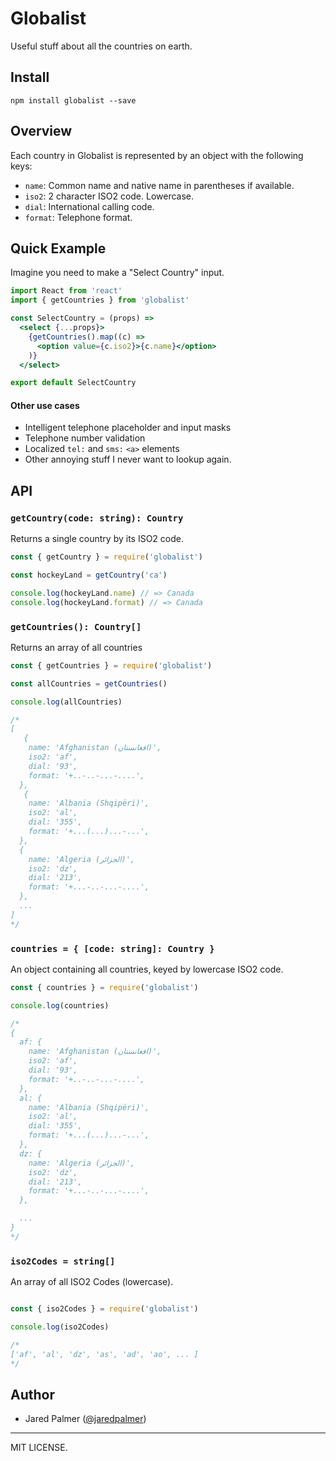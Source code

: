 # Globalist

Useful stuff about all the countries on earth. 

## Install
```
npm install globalist --save
```

## Overview

Each country in Globalist is represented by an object with the following keys:

- `name`: Common name and native name in parentheses if available.
- `iso2`: 2 character ISO2 code. Lowercase.
- `dial`: International calling code.
- `format`: Telephone format.

## Quick Example

Imagine you need to make a "Select Country" input.

```jsx
import React from 'react'
import { getCountries } from 'globalist'

const SelectCountry = (props) => 
  <select {...props}>
    {getCountries().map((c) => 
      <option value={c.iso2}>{c.name}</option>
    )}
  </select>

export default SelectCountry
```

#### Other use cases

- Intelligent telephone placeholder and input masks
- Telephone number validation
- Localized `tel:` and `sms:` `<a>` elements
- Other annoying stuff I never want to lookup again.

## API

### `getCountry(code: string): Country`

Returns a single country by its ISO2 code. 

```js
const { getCountry } = require('globalist')

const hockeyLand = getCountry('ca')

console.log(hockeyLand.name) // => Canada
console.log(hockeyLand.format) // => Canada
```

### `getCountries(): Country[]`

Returns an array of all countries

```js
const { getCountries } = require('globalist')

const allCountries = getCountries()

console.log(allCountries)

/*
[
   {
    name: 'Afghanistan (‫افغانستان‬‎)',
    iso2: 'af',
    dial: '93',
    format: '+..-..-...-....',
  },
   {
    name: 'Albania (Shqipëri)',
    iso2: 'al',
    dial: '355',
    format: '+...(...)...-...',
  },
  {
    name: 'Algeria (‫الجزائر‬‎)',
    iso2: 'dz',
    dial: '213',
    format: '+...-..-...-....',
  },
  ...
]
*/
```
### `countries = { [code: string]: Country }`

An object containing all countries, keyed by lowercase ISO2 code.

```js
const { countries } = require('globalist')

console.log(countries)

/*
{
  af: {
    name: 'Afghanistan (‫افغانستان‬‎)',
    iso2: 'af',
    dial: '93',
    format: '+..-..-...-....',
  },
  al: {
    name: 'Albania (Shqipëri)',
    iso2: 'al',
    dial: '355',
    format: '+...(...)...-...',
  },
  dz: {
    name: 'Algeria (‫الجزائر‬‎)',
    iso2: 'dz',
    dial: '213',
    format: '+...-..-...-....',
  },

  ...
}
*/

```

### `iso2Codes = string[]`

An array of all ISO2 Codes (lowercase).

```js

const { iso2Codes } = require('globalist')

console.log(iso2Codes)

/*
['af', 'al', 'dz', 'as', 'ad', 'ao', ... ]
*/
```


## Author

- Jared Palmer ([@jaredpalmer](https://twitter.com/jaredpalmer))


---

MIT LICENSE.